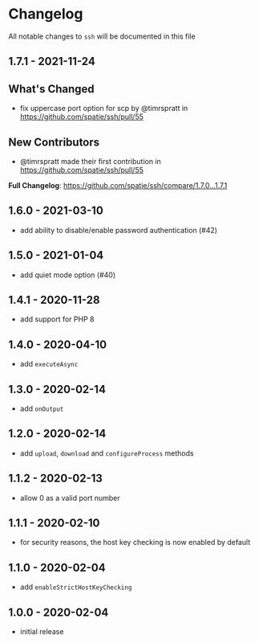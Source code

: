 # Changelog

All notable changes to `ssh` will be documented in this file

## 1.7.1 - 2021-11-24

## What's Changed

- fix uppercase port option for scp by @timrspratt in https://github.com/spatie/ssh/pull/55

## New Contributors

- @timrspratt made their first contribution in https://github.com/spatie/ssh/pull/55

**Full Changelog**: https://github.com/spatie/ssh/compare/1.7.0...1.7.1

## 1.6.0 - 2021-03-10

- add ability to disable/enable password authentication (#42)

## 1.5.0 - 2021-01-04

- add quiet mode option (#40)

## 1.4.1 - 2020-11-28

- add support for PHP 8

## 1.4.0 - 2020-04-10

- add `executeAsync`

## 1.3.0 - 2020-02-14

- add `onOutput`

## 1.2.0 - 2020-02-14

- add `upload`, `download` and `configureProcess` methods

## 1.1.2 - 2020-02-13

- allow 0 as a valid port number

## 1.1.1 - 2020-02-10

- for security reasons, the host key checking is now enabled by default

## 1.1.0 - 2020-02-04

- add `enableStrictHostKeyChecking`

## 1.0.0 - 2020-02-04

- initial release
